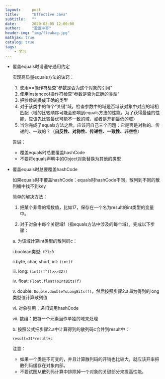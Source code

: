 ```yaml
---
layout:     post
title:      "Effective Java"
subtitle:   ""
date:       2020-03-05 12:00:00
author:     "盈盈冲哥"
header-img: "img/fleabag.jpg"
mathjax: true
catalog: true
tags:
    - 学习
---
```


- 覆盖equals时请遵守通用约定

  实现高质量equals方法的诀窍：

  1. 使用==操作符检查“参数是否为这个对象的引用”
  1. 使用instanceof操作符检查“参数是否为正确的类型”
  1. 把参数转换成正确的类型
  1. 对于该类中的每个“关键”域，检查参数中的域是否域该对象中对应的域相匹配（域的比较顺序可能会影响到equals方法的性能。为了获得最佳的性能，应该先比较最优可能不一致的域，或者是开销最低的域）
  1. 当你完成了equals方法之后，应该问自己三个问题：它是否是对称的、传递的、一致的？（**自反性、对称性、传递性、一致性、非空性**）

  告诫：

  - 覆盖equals时总要覆盖hashCode
  - 不要将equals声明中的Object对象替换为其他的类型

- 覆盖equals时总要覆盖hashCode

  如果equals时不覆盖hashCode：equals时hashCode不同，散列到不同的散列桶中找不到key

  简单的解决方法：

  1. 把某个非零的常数值，比如17，保存在一个名为result的int类型的变量中。

  2. 对于对象中每个关键域f（指equals方法中涉及的每个域），完成以下步骤：

    a. 为该域计算int类型的散列码c：

    i.boolean类型: `f?1:0`

    ii.byte, char, short, int: `(int)f`

    iii. long: `(int)(f^(f>>>32))`

    iv. float: `Float.floatToIntBits(f)`

    v. double: `Double.doubleToLongBits(f)`，然后按照步骤2.a.iii为得到的long类型值计算散列值

    vi. 对象引用：递归调用hashCode

    vii. 数组：把每一个元素当作单独的域来处理

    b. 按照公式把步骤2.a中计算得到的散列码c合并到result中：
    
    `result=31*result+c`

    注意：
    
    - 如果一个类是不可变的，并且计算散列码的开销也比较大，就应该开率把散列码缓存在对象内部。
    - 不要试图从散列码计算中排除掉一个对象的关键部分来提高性能。
